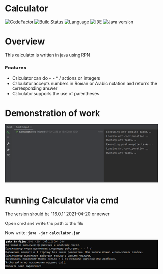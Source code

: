 # Calculator
[![CodeFactor](https://www.codefactor.io/repository/github/barlexandr/calculator/badge)](https://www.codefactor.io/repository/github/barlexandr/calculator)
[![Build Status](https://travis-ci.com/barlexandr/Calculator.svg?branch=master)](https://travis-ci.com/barlexandr/Calculator)
![Language](https://img.shields.io/badge/Language-Java-blue) 
![IDE](https://img.shields.io/badge/IntelliJ%20IDEA-%202021.1.2-blue)
![Java version](https://img.shields.io/badge/Java%20version-16.0.1-red)


# Overview
This calculator is written in java using RPN

### Features
* Calculator can do + - * / actions on integers
* Сalculator accepts numbers in Roman or Arabic notation and returns the corresponding answer 
* Сalculator supports the use of parentheses 

# Demonstration of work
![image](https://github.com/barlexandr/Calculator/blob/master/demonstration%20of%20the%20calculator.gif)

# Running Calculator via cmd

The version should be "16.0.1" 2021-04-20 or newer

Open cmd and write the path to the file

Now write:
**`java -jar calculator.jar`**

![Running via CMD](https://github.com/barlexandr/Calculator/blob/master/CMD%20running.png)
